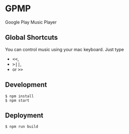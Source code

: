 # GPMP
Google Play Music Player


## Global Shortcuts
You can control music using your mac keyboard.
Just type

- <kbd>&lt;&lt;</kbd>,
- <kbd>>||</kbd>,
- or <kbd>&gt;&gt;</kbd>


## Development
```
$ npm install
$ npm start
```


## Deployment
```
$ npm run build
```

